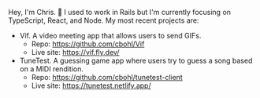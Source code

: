 Hey, I'm Chris. :wave: I used to work in Rails but I'm currently focusing on TypeScript, React, and Node. My most recent projects are:
- Vif. A video meeting app that allows users to send GIFs. 
  - Repo: https://github.com/cbohl/Vif
  - Live site: https://vif.fly.dev/
- TuneTest. A guessing game app where users try to guess a song based on a MIDI rendition.
  - Repo: https://github.com/cbohl/tunetest-client
  - Live site: https://tunetest.netlify.app/ 
